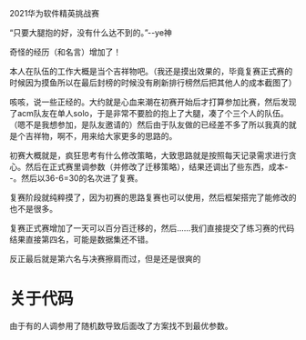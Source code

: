 2021华为软件精英挑战赛

“只要大腿抱的好，没有什么达不到的。”--ye神

奇怪的经历（和名言）增加了！

本人在队伍的工作大概是当个吉祥物吧。（我还是摸出效果的，毕竟复赛正式赛的时候因为摸鱼所以在最后封榜的时候没有刷新排行榜然后把其他人的成本截图了）

咳咳，说一些正经的。大约就是心血来潮在初赛开始后才打算参加比赛，然后发现了acm队友在单人solo，于是非常不要脸的抱上了大腿，凑了个三个人的队伍。（嗯不是我想参加，是队友邀请的）然后由于队友做的已经差不多了所以我真的就是个吉祥物，啊不，用来给大家更多的思路的。

初赛大概就是，疯狂思考有什么修改策略，大致思路就是按照每天记录需求进行贪心。然后在正式赛里调参数（并修改了迁移策略），结果还调出了些东西，成本--。然后以36-6=30的名次进了复赛。

复赛阶段就纯粹摸了，因为初赛的思路复赛也可以使用，然后框架搭完了能修改的也不是很多。

复赛正式赛增加了一天可以百分百迁移的，然后……我们直接提交了练习赛的代码结果直接第四名，可能是数据集还不错。

反正最后就是第六名与决赛擦肩而过，但是还是很爽的

# 关于代码

由于有的人调参用了随机数导致后面改了方案找不到最优参数。
